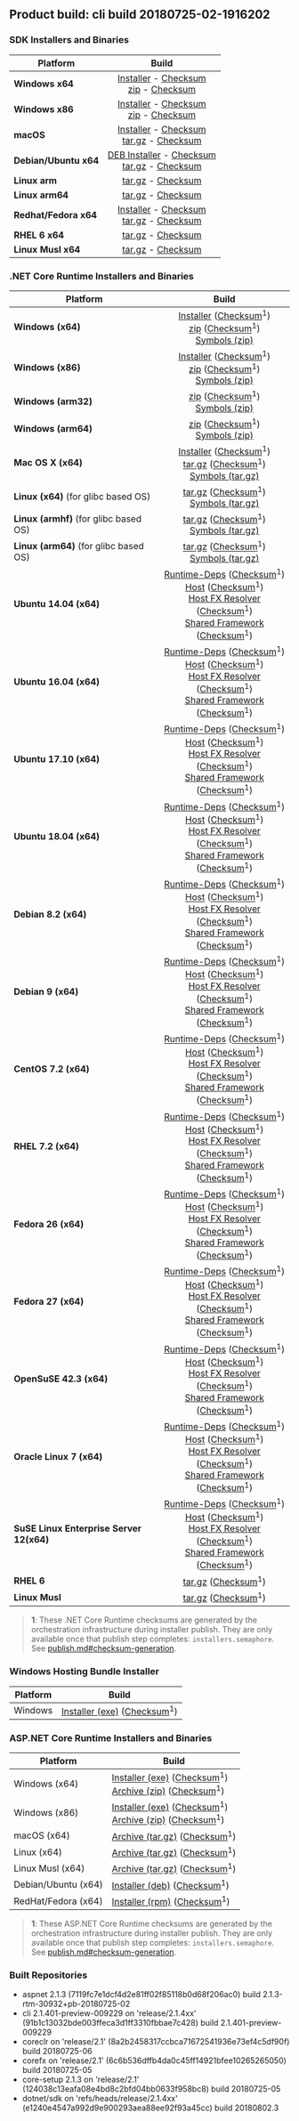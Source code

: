 ## Product build: cli build 20180725-02-1916202

### SDK Installers and Binaries

| Platform | Build |
| -------- | :-------------------------------------: |
| **Windows x64** | [Installer][sdk-win-x64-installer] - [Checksum][sdk-win-x64-installer-checksum]<br>[zip][sdk-win-x64-zip] - [Checksum][sdk-win-x64-zip-checksum] |
| **Windows x86** | [Installer][sdk-win-x86-installer] - [Checksum][sdk-win-x86-installer-checksum]<br>[zip][sdk-win-x86-zip] - [Checksum][sdk-win-x86-zip-checksum] |
| **macOS**       | [Installer][sdk-osx-installer] - [Checksum][sdk-osx-installer-checksum]<br>[tar.gz][sdk-osx-targz] - [Checksum][sdk-osx-targz-checksum] |
| **Debian/Ubuntu x64**   | [DEB Installer][sdk-linux-x64-DEB-installer] - [Checksum][sdk-linux-x64-DEB-installer-checksum]<br>[tar.gz][sdk-linux-x64-targz] - [Checksum][sdk-linux-x64-targz-checksum] |
| **Linux arm**   | [tar.gz][sdk-linux-arm-targz] - [Checksum][sdk-linux-arm-targz-checksum] |
| **Linux arm64**   | [tar.gz][sdk-linux-arm64-targz] - [Checksum][sdk-linux-arm64-targz-checksum] |
| **Redhat/Fedora x64**    | [Installer][sdk-rpm-x64-installer] - [Checksum][sdk-rpm-x64-installer-checksum]<br>[tar.gz][sdk-linux-x64-targz] - [Checksum][sdk-linux-x64-targz-checksum] |
| **RHEL 6 x64**      | [tar.gz][sdk-rhel-6-x64-targz] - [Checksum][sdk-rhel-6-x64-targz-checksum] |
| **Linux Musl x64**  | [tar.gz][sdk-musl-x64-targz] - [Checksum][sdk-musl-x64-targz-checksum] |

[sdk-win-x64-installer]: https://dotnetfeed.blob.core.windows.net/orchestrated-release-2-1/20180725-02/final/assets/Sdk/2.1.401-preview-009229/dotnet-sdk-2.1.401-win-x64.exe
[sdk-win-x64-installer-checksum]: https://dotnetfeed.blob.core.windows.net/orchestrated-release-2-1/20180725-02/final/assets/Sdk/2.1.401-preview-009229/dotnet-sdk-2.1.401-win-x64.exe.sha
[sdk-win-x64-zip]: https://dotnetfeed.blob.core.windows.net/orchestrated-release-2-1/20180725-02/final/assets/Sdk/2.1.401-preview-009229/dotnet-sdk-2.1.401-win-x64.zip
[sdk-win-x64-zip-checksum]: https://dotnetfeed.blob.core.windows.net/orchestrated-release-2-1/20180725-02/final/assets/Sdk/2.1.401-preview-009229/dotnet-sdk-2.1.401-win-x64.zip.sha

[sdk-win-x86-installer]: https://dotnetfeed.blob.core.windows.net/orchestrated-release-2-1/20180725-02/final/assets/Sdk/2.1.401-preview-009229/dotnet-sdk-2.1.401-win-x86.exe
[sdk-win-x86-installer-checksum]: https://dotnetfeed.blob.core.windows.net/orchestrated-release-2-1/20180725-02/final/assets/Sdk/2.1.401-preview-009229/dotnet-sdk-2.1.401-win-x86.exe.sha
[sdk-win-x86-zip]: https://dotnetfeed.blob.core.windows.net/orchestrated-release-2-1/20180725-02/final/assets/Sdk/2.1.401-preview-009229/dotnet-sdk-2.1.401-win-x86.zip
[sdk-win-x86-zip-checksum]: https://dotnetfeed.blob.core.windows.net/orchestrated-release-2-1/20180725-02/final/assets/Sdk/2.1.401-preview-009229/dotnet-sdk-2.1.401-win-x86.zip.sha

[sdk-osx-installer]: https://dotnetfeed.blob.core.windows.net/orchestrated-release-2-1/20180725-02/final/assets/Sdk/2.1.401-preview-009229/dotnet-sdk-2.1.401-osx-x64.pkg
[sdk-osx-installer-checksum]: https://dotnetfeed.blob.core.windows.net/orchestrated-release-2-1/20180725-02/final/assets/Sdk/2.1.401-preview-009229/dotnet-sdk-2.1.401-osx-x64.pkg.sha
[sdk-osx-targz]: https://dotnetfeed.blob.core.windows.net/orchestrated-release-2-1/20180725-02/final/assets/Sdk/2.1.401-preview-009229/dotnet-sdk-2.1.401-osx-x64.tar.gz
[sdk-osx-targz-checksum]: https://dotnetfeed.blob.core.windows.net/orchestrated-release-2-1/20180725-02/final/assets/Sdk/2.1.401-preview-009229/dotnet-sdk-2.1.401-osx-x64.tar.gz.sha

[sdk-linux-x64-targz]: https://dotnetfeed.blob.core.windows.net/orchestrated-release-2-1/20180725-02/final/assets/Sdk/2.1.401-preview-009229/dotnet-sdk-2.1.401-linux-x64.tar.gz
[sdk-linux-x64-targz-checksum]: https://dotnetfeed.blob.core.windows.net/orchestrated-release-2-1/20180725-02/final/assets/Sdk/2.1.401-preview-009229/dotnet-sdk-2.1.401-linux-x64.tar.gz.sha

[sdk-linux-arm-targz]: https://dotnetfeed.blob.core.windows.net/orchestrated-release-2-1/20180725-02/final/assets/Sdk/2.1.401-preview-009229/dotnet-sdk-2.1.401-linux-arm.tar.gz
[sdk-linux-arm-targz-checksum]: https://dotnetfeed.blob.core.windows.net/orchestrated-release-2-1/20180725-02/final/assets/Sdk/2.1.401-preview-009229/dotnet-sdk-2.1.401-linux-arm.tar.gz.sha

[sdk-linux-arm64-targz]: https://dotnetfeed.blob.core.windows.net/orchestrated-release-2-1/20180725-02/final/assets/Sdk/2.1.401-preview-009229/dotnet-sdk-2.1.401-linux-arm64.tar.gz
[sdk-linux-arm64-targz-checksum]: https://dotnetfeed.blob.core.windows.net/orchestrated-release-2-1/20180725-02/final/assets/Sdk/2.1.401-preview-009229/dotnet-sdk-2.1.401-linux-arm64.tar.gz.sha

[sdk-linux-x64-DEB-installer]: https://dotnetfeed.blob.core.windows.net/orchestrated-release-2-1/20180725-02/final/assets/Sdk/2.1.401-preview-009229/dotnet-sdk-2.1.401-x64.deb
[sdk-linux-x64-DEB-installer-checksum]: https://dotnetfeed.blob.core.windows.net/orchestrated-release-2-1/20180725-02/final/assets/Sdk/2.1.401-preview-009229/dotnet-sdk-2.1.401-x64.deb.sha

[sdk-rpm-x64-installer]: https://dotnetfeed.blob.core.windows.net/orchestrated-release-2-1/20180725-02/final/assets/Sdk/2.1.401-preview-009229/dotnet-sdk-2.1.401-x64.rpm
[sdk-rpm-x64-installer-checksum]: https://dotnetfeed.blob.core.windows.net/orchestrated-release-2-1/20180725-02/final/assets/Sdk/2.1.401-preview-009229/dotnet-sdk-2.1.401-x64.rpm.sha

[sdk-rhel-6-x64-targz]: https://dotnetfeed.blob.core.windows.net/orchestrated-release-2-1/20180725-02/final/assets/Sdk/2.1.401-preview-009229/dotnet-sdk-2.1.401-rhel.6-x64.tar.gz
[sdk-rhel-6-x64-targz-checksum]: https://dotnetfeed.blob.core.windows.net/orchestrated-release-2-1/20180725-02/final/assets/Sdk/2.1.401-preview-009229/dotnet-sdk-2.1.401-rhel.6-x64.tar.gz.sha

[sdk-musl-x64-targz]: https://dotnetfeed.blob.core.windows.net/orchestrated-release-2-1/20180725-02/final/assets/Sdk/2.1.401-preview-009229/dotnet-sdk-2.1.401-linux-musl-x64.tar.gz
[sdk-musl-x64-targz-checksum]: https://dotnetfeed.blob.core.windows.net/orchestrated-release-2-1/20180725-02/final/assets/Sdk/2.1.401-preview-009229/dotnet-sdk-2.1.401-linux-musl-x64.tar.gz.sha


### .NET Core Runtime Installers and Binaries

| Platform | Build |
|---------|:----------:|
| **Windows (x64)**                         | [Installer][win-x64-installer] ([Checksum][win-x64-installer-checksum]<sup>1</sup>)<br>[zip][win-x64-zip]   ([Checksum][win-x64-zip-checksum]<sup>1</sup>)<br>[Symbols (zip)][win-x64-symbols-zip]   |
| **Windows (x86)**                         | [Installer][win-x86-installer] ([Checksum][win-x86-installer-checksum]<sup>1</sup>)<br>[zip][win-x86-zip]   ([Checksum][win-x86-zip-checksum]<sup>1</sup>)<br>[Symbols (zip)][win-x86-symbols-zip]   |
| **Windows (arm32)**                       |                                                                                        [zip][win-arm-zip]   ([Checksum][win-arm-zip-checksum]<sup>1</sup>)<br>[Symbols (zip)][win-arm-symbols-zip]   |
| **Windows (arm64)**                       |                                                                                        [zip][win-arm64-zip] ([Checksum][win-arm64-zip-checksum]<sup>1</sup>)<br>[Symbols (zip)][win-arm64-symbols-zip] |
| **Mac OS X (x64)**                        | [Installer][osx-installer] ([Checksum][osx-installer-checksum]<sup>1</sup>)<br>[tar.gz][osx-targz]          ([Checksum][osx-targz-checksum]<sup>1</sup>)<br>[Symbols (tar.gz)][osx-symbols-targz]       |
| **Linux (x64)** (for glibc based OS)      |                                                                                        [tar.gz][linux-x64-targz] ([Checksum][linux-x64-targz-checksum]<sup>1</sup>)<br>[Symbols (tar.gz)][linux-x64-symbols-targz] |
| **Linux (armhf)** (for glibc based OS)    |                                                                                        [tar.gz][linux-arm-targz] ([Checksum][linux-arm-targz-checksum]<sup>1</sup>)<br>[Symbols (tar.gz)][linux-arm-symbols-targz] |
| **Linux (arm64)** (for glibc based OS)    |                                                                                        [tar.gz][linux-arm64-targz] ([Checksum][linux-arm64-targz-checksum]<sup>1</sup>)<br>[Symbols (tar.gz)][linux-arm64-symbols-targz] |
| **Ubuntu 14.04 (x64)**                    | [Runtime-Deps][ubuntu-14.04-runtime-deps] ([Checksum][ubuntu-14.04-runtime-deps-checksum]<sup>1</sup>)<br>[Host][deb-package-host] ([Checksum][deb-package-host-checksum]<sup>1</sup>)<br>[Host FX Resolver][deb-package-hostfxr] ([Checksum][deb-package-hostfxr-checksum]<sup>1</sup>)<br>[Shared Framework][deb-package-sharedfx] ([Checksum][deb-package-sharedfx-checksum]<sup>1</sup>)<br> |
| **Ubuntu 16.04 (x64)**                    | [Runtime-Deps][ubuntu-16.04-runtime-deps] ([Checksum][ubuntu-16.04-runtime-deps-checksum]<sup>1</sup>)<br>[Host][deb-package-host] ([Checksum][deb-package-host-checksum]<sup>1</sup>)<br>[Host FX Resolver][deb-package-hostfxr] ([Checksum][deb-package-hostfxr-checksum]<sup>1</sup>)<br>[Shared Framework][deb-package-sharedfx] ([Checksum][deb-package-sharedfx-checksum]<sup>1</sup>)<br> |
| **Ubuntu 17.10 (x64)**                    | [Runtime-Deps][ubuntu-17.10-runtime-deps] ([Checksum][ubuntu-17.10-runtime-deps-checksum]<sup>1</sup>)<br>[Host][deb-package-host] ([Checksum][deb-package-host-checksum]<sup>1</sup>)<br>[Host FX Resolver][deb-package-hostfxr] ([Checksum][deb-package-hostfxr-checksum]<sup>1</sup>)<br>[Shared Framework][deb-package-sharedfx] ([Checksum][deb-package-sharedfx-checksum]<sup>1</sup>)<br> |
| **Ubuntu 18.04 (x64)**                    | [Runtime-Deps][ubuntu-18.04-runtime-deps] ([Checksum][ubuntu-18.04-runtime-deps-checksum]<sup>1</sup>)<br>[Host][deb-package-host] ([Checksum][deb-package-host-checksum]<sup>1</sup>)<br>[Host FX Resolver][deb-package-hostfxr] ([Checksum][deb-package-hostfxr-checksum]<sup>1</sup>)<br>[Shared Framework][deb-package-sharedfx] ([Checksum][deb-package-sharedfx-checksum]<sup>1</sup>)<br> |
| **Debian 8.2 (x64)**                      | [Runtime-Deps][debian-8.2-runtime-deps]   ([Checksum][debian-8.2-runtime-deps-checksum]<sup>1</sup>)<br>[Host][deb-package-host] ([Checksum][deb-package-host-checksum]<sup>1</sup>)<br>[Host FX Resolver][deb-package-hostfxr] ([Checksum][deb-package-hostfxr-checksum]<sup>1</sup>)<br>[Shared Framework][deb-package-sharedfx] ([Checksum][deb-package-sharedfx-checksum]<sup>1</sup>)<br> |
| **Debian 9 (x64)**                        | [Runtime-Deps][debian-9-runtime-deps]     ([Checksum][debian-9-runtime-deps-checksum]<sup>1</sup>)<br>[Host][deb-package-host] ([Checksum][deb-package-host-checksum]<sup>1</sup>)<br>[Host FX Resolver][deb-package-hostfxr] ([Checksum][deb-package-hostfxr-checksum]<sup>1</sup>)<br>[Shared Framework][deb-package-sharedfx] ([Checksum][deb-package-sharedfx-checksum]<sup>1</sup>)<br> |
| **CentOS 7.2 (x64)**                      | [Runtime-Deps][centos-7-runtime-deps]      ([Checksum][centos-7-runtime-deps-checksum]<sup>1</sup>)<br>[Host][rpm-package-host] ([Checksum][rpm-package-host-checksum]<sup>1</sup>)<br>[Host FX Resolver][rpm-package-hostfxr]       ([Checksum][rpm-package-hostfxr-checksum]<sup>1</sup>)<br>[Shared Framework][rpm-package-sharedfx]       ([Checksum][rpm-package-sharedfx-checksum]<sup>1</sup>)<br> |
| **RHEL 7.2 (x64)**                        | [Runtime-Deps][rhel-7-runtime-deps]        ([Checksum][rhel-7-runtime-deps-checksum]<sup>1</sup>)<br>[Host][rpm-package-host] ([Checksum][rpm-package-host-checksum]<sup>1</sup>)<br>[Host FX Resolver][rpm-package-hostfxr]       ([Checksum][rpm-package-hostfxr-checksum]<sup>1</sup>)<br>[Shared Framework][rpm-package-sharedfx]       ([Checksum][rpm-package-sharedfx-checksum]<sup>1</sup>)<br> |
| **Fedora 26 (x64)**                       | [Runtime-Deps][fedora-26-runtime-deps]     ([Checksum][fedora-26-runtime-deps-checksum]<sup>1</sup>)<br>[Host][rpm-package-host] ([Checksum][rpm-package-host-checksum]<sup>1</sup>)<br>[Host FX Resolver][rpm-package-hostfxr]       ([Checksum][rpm-package-hostfxr-checksum]<sup>1</sup>)<br>[Shared Framework][rpm-package-sharedfx]       ([Checksum][rpm-package-sharedfx-checksum]<sup>1</sup>)<br> |
| **Fedora 27 (x64)**                       | [Runtime-Deps][fedora-27-runtime-deps]     ([Checksum][fedora-27-runtime-deps-checksum]<sup>1</sup>)<br>[Host][rpm-package-host] ([Checksum][rpm-package-host-checksum]<sup>1</sup>)<br>[Host FX Resolver][rpm-package-hostfxr]       ([Checksum][rpm-package-hostfxr-checksum]<sup>1</sup>)<br>[Shared Framework][rpm-package-sharedfx]       ([Checksum][rpm-package-sharedfx-checksum]<sup>1</sup>)<br> |
| **OpenSuSE 42.3 (x64)**                   | [Runtime-Deps][opensuse-42-runtime-deps]  ([Checksum][opensuse-42-runtime-deps-checksum]<sup>1</sup>)<br>[Host][rpm-package-host] ([Checksum][rpm-package-host-checksum]<sup>1</sup>)<br>[Host FX Resolver][rpm-package-hostfxr]       ([Checksum][rpm-package-hostfxr-checksum]<sup>1</sup>)<br>[Shared Framework][rpm-package-sharedfx]       ([Checksum][rpm-package-sharedfx-checksum]<sup>1</sup>)<br> |
| **Oracle Linux 7 (x64)**                  | [Runtime-Deps][oraclelinux-7-runtime-deps] ([Checksum][oraclelinux-7-runtime-deps-checksum]<sup>1</sup>)<br>[Host][rpm-package-host] ([Checksum][rpm-package-host-checksum]<sup>1</sup>)<br>[Host FX Resolver][rpm-package-hostfxr]       ([Checksum][rpm-package-hostfxr-checksum]<sup>1</sup>)<br>[Shared Framework][rpm-package-sharedfx]       ([Checksum][rpm-package-sharedfx-checksum]<sup>1</sup>)<br> |
| **SuSE Linux Enterprise Server 12(x64)**  | [Runtime-Deps][sles-12-runtime-deps] ([Checksum][sles-12-runtime-deps-checksum]<sup>1</sup>)<br>[Host][rpm-package-host] ([Checksum][rpm-package-host-checksum]<sup>1</sup>)<br>[Host FX Resolver][rpm-package-hostfxr]       ([Checksum][rpm-package-hostfxr-checksum]<sup>1</sup>)<br>[Shared Framework][rpm-package-sharedfx]       ([Checksum][rpm-package-sharedfx-checksum]<sup>1</sup>)<br> |
| **RHEL 6**                                |                                                                                        [tar.gz][rhel-6-targz]                    ([Checksum][rhel-6-targz-checksum]<sup>1</sup>)|
| **Linux Musl**                            |                                                                                        [tar.gz][musl-x64-targz]                ([Checksum][musl-x64-targz-checksum]<sup>1</sup>)|

[win-x64-installer]: https://dotnetfeed.blob.core.windows.net/orchestrated-release-2-1/20180725-02/final/assets/Runtime/2.1.3/dotnet-runtime-2.1.3-win-x64.exe
[win-x64-installer-checksum]: https://dotnetclichecksums.blob.core.windows.net/dotnet/Runtime/2.1.3/dotnet-runtime-2.1.3-win-x64.exe.sha512
[win-x64-zip]: https://dotnetfeed.blob.core.windows.net/orchestrated-release-2-1/20180725-02/final/assets/Runtime/2.1.3/dotnet-runtime-2.1.3-win-x64.zip
[win-x64-zip-checksum]: https://dotnetclichecksums.blob.core.windows.net/dotnet/Runtime/2.1.3/dotnet-runtime-2.1.3-win-x64.zip.sha512
[win-x64-symbols-zip]: https://dotnetfeed.blob.core.windows.net/orchestrated-release-2-1/20180725-02/final/assets/Runtime/2.1.3/dotnet-runtime-symbols-2.1.3-win-x64.zip

[win-x86-installer]: https://dotnetfeed.blob.core.windows.net/orchestrated-release-2-1/20180725-02/final/assets/Runtime/2.1.3/dotnet-runtime-2.1.3-win-x86.exe
[win-x86-installer-checksum]: https://dotnetclichecksums.blob.core.windows.net/dotnet/Runtime/2.1.3/dotnet-runtime-2.1.3-win-x86.exe.sha512
[win-x86-zip]: https://dotnetfeed.blob.core.windows.net/orchestrated-release-2-1/20180725-02/final/assets/Runtime/2.1.3/dotnet-runtime-2.1.3-win-x86.zip
[win-x86-zip-checksum]: https://dotnetclichecksums.blob.core.windows.net/dotnet/Runtime/2.1.3/dotnet-runtime-2.1.3-win-x86.zip.sha512
[win-x86-symbols-zip]: https://dotnetfeed.blob.core.windows.net/orchestrated-release-2-1/20180725-02/final/assets/Runtime/2.1.3/dotnet-runtime-symbols-2.1.3-win-x86.zip

[win-arm-zip]: https://dotnetfeed.blob.core.windows.net/orchestrated-release-2-1/20180725-02/final/assets/Runtime/2.1.3/dotnet-runtime-2.1.3-win-arm.zip
[win-arm-zip-checksum]: https://dotnetclichecksums.blob.core.windows.net/dotnet/Runtime/2.1.3/dotnet-runtime-2.1.3-win-arm.zip.sha512
[win-arm-symbols-zip]: https://dotnetfeed.blob.core.windows.net/orchestrated-release-2-1/20180725-02/final/assets/Runtime/2.1.3/dotnet-runtime-symbols-2.1.3-win-arm.zip

[win-arm64-zip]: https://dotnetfeed.blob.core.windows.net/orchestrated-release-2-1/20180725-02/final/assets/Runtime/2.1.3/dotnet-runtime-2.1.3-win-arm64.zip
[win-arm64-zip-checksum]: https://dotnetclichecksums.blob.core.windows.net/dotnet/Runtime/2.1.3/dotnet-runtime-2.1.3-win-arm64.zip.sha512
[win-arm64-symbols-zip]: https://dotnetfeed.blob.core.windows.net/orchestrated-release-2-1/20180725-02/final/assets/Runtime/2.1.3/dotnet-runtime-symbols-2.1.3-win-arm64.zip

[osx-installer]: https://dotnetfeed.blob.core.windows.net/orchestrated-release-2-1/20180725-02/final/assets/Runtime/2.1.3/dotnet-runtime-2.1.3-osx-x64.pkg
[osx-installer-checksum]: https://dotnetclichecksums.blob.core.windows.net/dotnet/Runtime/2.1.3/dotnet-runtime-2.1.3-osx-x64.pkg.sha512
[osx-targz]: https://dotnetfeed.blob.core.windows.net/orchestrated-release-2-1/20180725-02/final/assets/Runtime/2.1.3/dotnet-runtime-2.1.3-osx-x64.tar.gz
[osx-targz-checksum]: https://dotnetclichecksums.blob.core.windows.net/dotnet/Runtime/2.1.3/dotnet-runtime-2.1.3-osx-x64.tar.gz.sha512
[osx-symbols-targz]: https://dotnetfeed.blob.core.windows.net/orchestrated-release-2-1/20180725-02/final/assets/Runtime/2.1.3/dotnet-runtime-symbols-2.1.3-osx-x64.tar.gz

[linux-x64-targz]: https://dotnetfeed.blob.core.windows.net/orchestrated-release-2-1/20180725-02/final/assets/Runtime/2.1.3/dotnet-runtime-2.1.3-linux-x64.tar.gz
[linux-x64-targz-checksum]: https://dotnetclichecksums.blob.core.windows.net/dotnet/Runtime/2.1.3/dotnet-runtime-2.1.3-linux-x64.tar.gz.sha512
[linux-x64-symbols-targz]: https://dotnetfeed.blob.core.windows.net/orchestrated-release-2-1/20180725-02/final/assets/Runtime/2.1.3/dotnet-runtime-symbols-2.1.3-linux-x64.tar.gz
[linux-arm-targz]: https://dotnetfeed.blob.core.windows.net/orchestrated-release-2-1/20180725-02/final/assets/Runtime/2.1.3/dotnet-runtime-2.1.3-linux-arm.tar.gz
[linux-arm-targz-checksum]: https://dotnetclichecksums.blob.core.windows.net/dotnet/Runtime/2.1.3/dotnet-runtime-2.1.3-linux-arm.tar.gz.sha512
[linux-arm-symbols-targz]: https://dotnetfeed.blob.core.windows.net/orchestrated-release-2-1/20180725-02/final/assets/Runtime/2.1.3/dotnet-runtime-symbols-2.1.3-linux-arm.tar.gz
[linux-arm64-targz]: https://dotnetfeed.blob.core.windows.net/orchestrated-release-2-1/20180725-02/final/assets/Runtime/2.1.3/dotnet-runtime-2.1.3-linux-arm64.tar.gz
[linux-arm64-targz-checksum]: https://dotnetclichecksums.blob.core.windows.net/dotnet/Runtime/2.1.3/dotnet-runtime-2.1.3-linux-arm64.tar.gz.sha512
[linux-arm64-symbols-targz]: https://dotnetfeed.blob.core.windows.net/orchestrated-release-2-1/20180725-02/final/assets/Runtime/2.1.3/dotnet-runtime-symbols-2.1.3-linux-arm64.tar.gz

[ubuntu-14.04-runtime-deps]: https://dotnetfeed.blob.core.windows.net/orchestrated-release-2-1/20180725-02/final/assets/Runtime/2.1.3/dotnet-runtime-deps-2.1.3-ubuntu.14.04-x64.deb
[ubuntu-14.04-runtime-deps-checksum]: https://dotnetclichecksums.blob.core.windows.net/dotnet/Runtime/2.1.3/dotnet-runtime-deps-2.1.3-ubuntu.14.04-x64.deb.sha512

[ubuntu-16.04-runtime-deps]: https://dotnetfeed.blob.core.windows.net/orchestrated-release-2-1/20180725-02/final/assets/Runtime/2.1.3/dotnet-runtime-deps-2.1.3-ubuntu.16.04-x64.deb
[ubuntu-16.04-runtime-deps-checksum]: https://dotnetclichecksums.blob.core.windows.net/dotnet/Runtime/2.1.3/dotnet-runtime-deps-2.1.3-ubuntu.16.04-x64.deb.sha512

[ubuntu-17.10-runtime-deps]: https://dotnetfeed.blob.core.windows.net/orchestrated-release-2-1/20180725-02/final/assets/Runtime/2.1.3/dotnet-runtime-deps-2.1.3-ubuntu.17.10-x64.deb
[ubuntu-17.10-runtime-deps-checksum]: https://dotnetclichecksums.blob.core.windows.net/dotnet/Runtime/2.1.3/dotnet-runtime-deps-2.1.3-ubuntu.17.10-x64.deb.sha512

[ubuntu-18.04-runtime-deps]: https://dotnetfeed.blob.core.windows.net/orchestrated-release-2-1/20180725-02/final/assets/Runtime/2.1.3/dotnet-runtime-deps-2.1.3-ubuntu.18.04-x64.deb
[ubuntu-18.04-runtime-deps-checksum]: https://dotnetclichecksums.blob.core.windows.net/dotnet/Runtime/2.1.3/dotnet-runtime-deps-2.1.3-ubuntu.18.04-x64.deb.sha512

[debian-8.2-runtime-deps]: https://dotnetfeed.blob.core.windows.net/orchestrated-release-2-1/20180725-02/final/assets/Runtime/2.1.3/dotnet-runtime-deps-2.1.3-debian.8-x64.deb
[debian-8.2-runtime-deps-checksum]: https://dotnetclichecksums.blob.core.windows.net/dotnet/Runtime/2.1.3/dotnet-runtime-deps-2.1.3-debian.8-x64.deb.sha512

[debian-9-runtime-deps]: https://dotnetfeed.blob.core.windows.net/orchestrated-release-2-1/20180725-02/final/assets/Runtime/2.1.3/dotnet-runtime-deps-2.1.3-debian.9-x64.deb
[debian-9-runtime-deps-checksum]: https://dotnetclichecksums.blob.core.windows.net/dotnet/Runtime/2.1.3/dotnet-runtime-deps-2.1.3-debian.9-x64.deb.sha512

[centos-7-runtime-deps]: https://dotnetfeed.blob.core.windows.net/orchestrated-release-2-1/20180725-02/final/assets/Runtime/2.1.3/dotnet-runtime-deps-2.1.3-centos.7-x64.rpm
[centos-7-runtime-deps-checksum]: https://dotnetclichecksums.blob.core.windows.net/dotnet/Runtime/2.1.3/dotnet-runtime-deps-2.1.3-centos.7-x64.rpm.sha512

[rhel-7-runtime-deps]: https://dotnetfeed.blob.core.windows.net/orchestrated-release-2-1/20180725-02/final/assets/Runtime/2.1.3/dotnet-runtime-deps-2.1.3-rhel.7-x64.rpm
[rhel-7-runtime-deps-checksum]: https://dotnetclichecksums.blob.core.windows.net/dotnet/Runtime/2.1.3/dotnet-runtime-deps-2.1.3-rhel.7-x64.rpm.sha512

[fedora-26-runtime-deps]: https://dotnetfeed.blob.core.windows.net/orchestrated-release-2-1/20180725-02/final/assets/Runtime/2.1.3/dotnet-runtime-deps-2.1.3-fedora.26-x64.rpm
[fedora-26-runtime-deps-checksum]: https://dotnetclichecksums.blob.core.windows.net/dotnet/Runtime/2.1.3/dotnet-runtime-deps-2.1.3-fedora.26-x64.rpm.sha512

[fedora-27-runtime-deps]: https://dotnetfeed.blob.core.windows.net/orchestrated-release-2-1/20180725-02/final/assets/Runtime/2.1.3/dotnet-runtime-deps-2.1.3-fedora.27-x64.rpm
[fedora-27-runtime-deps-checksum]: https://dotnetclichecksums.blob.core.windows.net/dotnet/Runtime/2.1.3/dotnet-runtime-deps-2.1.3-fedora.27-x64.rpm.sha512

[opensuse-42-runtime-deps]: https://dotnetfeed.blob.core.windows.net/orchestrated-release-2-1/20180725-02/final/assets/Runtime/2.1.3/dotnet-runtime-deps-2.1.3-opensuse.42-x64.rpm
[opensuse-42-runtime-deps-checksum]: https://dotnetclichecksums.blob.core.windows.net/dotnet/Runtime/2.1.3/dotnet-runtime-deps-2.1.3-opensuse.42-x64.rpm.sha512

[oraclelinux-7-runtime-deps]: https://dotnetfeed.blob.core.windows.net/orchestrated-release-2-1/20180725-02/final/assets/Runtime/2.1.3/dotnet-runtime-deps-2.1.3-oraclelinux.7-x64.rpm
[oraclelinux-7-runtime-deps-checksum]: https://dotnetclichecksums.blob.core.windows.net/dotnet/Runtime/2.1.3/dotnet-runtime-deps-2.1.3-oraclelinux.7-x64.rpm.sha512

[sles-12-runtime-deps]: https://dotnetfeed.blob.core.windows.net/orchestrated-release-2-1/20180725-02/final/assets/Runtime/2.1.3/dotnet-runtime-deps-2.1.3-sles.12-x64.rpm
[sles-12-runtime-deps-checksum]: https://dotnetclichecksums.blob.core.windows.net/dotnet/Runtime/2.1.3/dotnet-runtime-deps-2.1.3-sles.12-x64.rpm.sha512

[deb-package-host]: https://dotnetfeed.blob.core.windows.net/orchestrated-release-2-1/20180725-02/final/assets/Runtime/2.1.3/dotnet-host-2.1.3-x64.deb
[deb-package-host-checksum]: https://dotnetclichecksums.blob.core.windows.net/dotnet/Runtime/2.1.3/dotnet-host-2.1.3-x64.deb.sha512
[deb-package-hostfxr]: https://dotnetfeed.blob.core.windows.net/orchestrated-release-2-1/20180725-02/final/assets/Runtime/2.1.3/dotnet-hostfxr-2.1.3-x64.deb
[deb-package-hostfxr-checksum]: https://dotnetclichecksums.blob.core.windows.net/dotnet/Runtime/2.1.3/dotnet-hostfxr-2.1.3-x64.deb.sha512
[deb-package-sharedfx]: https://dotnetfeed.blob.core.windows.net/orchestrated-release-2-1/20180725-02/final/assets/Runtime/2.1.3/dotnet-runtime-2.1.3-x64.deb
[deb-package-sharedfx-checksum]: https://dotnetclichecksums.blob.core.windows.net/dotnet/Runtime/2.1.3/dotnet-runtime-2.1.3-x64.deb.sha512

[rpm-package-host]: https://dotnetfeed.blob.core.windows.net/orchestrated-release-2-1/20180725-02/final/assets/Runtime/2.1.3/dotnet-host-2.1.3-x64.rpm
[rpm-package-host-checksum]: https://dotnetclichecksums.blob.core.windows.net/dotnet/Runtime/2.1.3/dotnet-host-2.1.3-x64.rpm.sha512
[rpm-package-hostfxr]: https://dotnetfeed.blob.core.windows.net/orchestrated-release-2-1/20180725-02/final/assets/Runtime/2.1.3/dotnet-hostfxr-2.1.3-x64.rpm
[rpm-package-hostfxr-checksum]: https://dotnetclichecksums.blob.core.windows.net/dotnet/Runtime/2.1.3/dotnet-hostfxr-2.1.3-x64.rpm.sha512
[rpm-package-sharedfx]: https://dotnetfeed.blob.core.windows.net/orchestrated-release-2-1/20180725-02/final/assets/Runtime/2.1.3/dotnet-runtime-2.1.3-x64.rpm
[rpm-package-sharedfx-checksum]: https://dotnetclichecksums.blob.core.windows.net/dotnet/Runtime/2.1.3/dotnet-runtime-2.1.3-x64.rpm.sha512

[rhel-6-targz]: https://dotnetfeed.blob.core.windows.net/orchestrated-release-2-1/20180725-02/final/assets/Runtime/2.1.3/dotnet-runtime-2.1.3-rhel.6-x64.tar.gz
[rhel-6-targz-checksum]: https://dotnetclichecksums.blob.core.windows.net/dotnet/Runtime/2.1.3/dotnet-runtime-2.1.3-rhel.6-x64.tar.gz.sha512

[musl-x64-targz]: https://dotnetfeed.blob.core.windows.net/orchestrated-release-2-1/20180725-02/final/assets/Runtime/2.1.3/dotnet-runtime-2.1.3-linux-musl-x64.tar.gz
[musl-x64-targz-checksum]: https://dotnetclichecksums.blob.core.windows.net/dotnet/Runtime/2.1.3/dotnet-runtime-2.1.3-linux-musl-x64.tar.gz.sha512

> **1**: These .NET Core Runtime checksums are generated by the orchestration infrastructure during installer publish. They are only available once that publish step completes: `installers.semaphore`. See [publish.md#checksum-generation](https://github.com/dotnet/core-eng/blob/master/Documentation/Orchestrated-Build/Api/publish.md#checksum-generation).


### Windows Hosting Bundle Installer

Platform              | Build
----------------------|---------------------
Windows               | [Installer (exe)][dotnet-hosting-win-exe] ([Checksum][dotnet-hosting-win-exe-checksum]<sup>1</sup>)

[dotnet-hosting-win-exe]: https://dotnetfeed.blob.core.windows.net/orchestrated-release-2-1/20180725-02/final/assets/aspnetcore/Runtime/2.1.3/dotnet-hosting-2.1.3-win.exe
[dotnet-hosting-win-exe-checksum]: https://dotnetclichecksums.blob.core.windows.net/dotnet/aspnetcore/Runtime/2.1.3/dotnet-hosting-2.1.3-win.exe.sha512


### ASP.NET Core Runtime Installers and Binaries

Platform              | Build
----------------------|---------------------
Windows (x64)         | [Installer (exe)][aspnetcore-win-x64-exe] ([Checksum][aspnetcore-win-x64-exe-checksum]<sup>1</sup>)<br>[Archive (zip)][aspnetcore-win-x64-zip] ([Checksum][aspnetcore-win-x64-zip-checksum]<sup>1</sup>)
Windows (x86)         | [Installer (exe)][aspnetcore-win-x86-exe] ([Checksum][aspnetcore-win-x86-exe-checksum]<sup>1</sup>)<br>[Archive (zip)][aspnetcore-win-x86-zip] ([Checksum][aspnetcore-win-x86-zip-checksum]<sup>1</sup>)
macOS (x64)           | [Archive (tar.gz)][aspnetcore-osx-x64-tar] ([Checksum][aspnetcore-osx-x64-tar-checksum]<sup>1</sup>)
Linux (x64)           | [Archive (tar.gz)][aspnetcore-linux-x64-tar] ([Checksum][aspnetcore-linux-x64-tar-checksum]<sup>1</sup>)
Linux Musl (x64)      | [Archive (tar.gz)][aspnetcore-linux-musl-x64-tar] ([Checksum][aspnetcore-linux-musl-x64-tar-checksum]<sup>1</sup>)
Debian/Ubuntu (x64)   | [Installer (deb)][aspnetcore-debian-x64-deb] ([Checksum][aspnetcore-debian-x64-deb-checksum]<sup>1</sup>)
RedHat/Fedora (x64)   | [Installer (rpm)][aspnetcore-redhat-x64-rpm] ([Checksum][aspnetcore-redhat-x64-rpm-checksum]<sup>1</sup>)

[aspnetcore-win-x64-zip]: https://dotnetfeed.blob.core.windows.net/orchestrated-release-2-1/20180725-02/final/assets/aspnetcore/Runtime/2.1.3/aspnetcore-runtime-2.1.3-win-x64.zip
[aspnetcore-win-x64-zip-checksum]: https://dotnetclichecksums.blob.core.windows.net/dotnet/aspnetcore/Runtime/2.1.3/aspnetcore-runtime-2.1.3-win-x64.zip.sha512
[aspnetcore-win-x64-exe]: https://dotnetfeed.blob.core.windows.net/orchestrated-release-2-1/20180725-02/final/assets/aspnetcore/Runtime/2.1.3/aspnetcore-runtime-2.1.3-win-x64.exe
[aspnetcore-win-x64-exe-checksum]: https://dotnetclichecksums.blob.core.windows.net/dotnet/aspnetcore/Runtime/2.1.3/aspnetcore-runtime-2.1.3-win-x64.exe.sha512

[aspnetcore-win-x86-zip]: https://dotnetfeed.blob.core.windows.net/orchestrated-release-2-1/20180725-02/final/assets/aspnetcore/Runtime/2.1.3/aspnetcore-runtime-2.1.3-win-x86.zip
[aspnetcore-win-x86-zip-checksum]: https://dotnetclichecksums.blob.core.windows.net/dotnet/aspnetcore/Runtime/2.1.3/aspnetcore-runtime-2.1.3-win-x86.zip.sha512
[aspnetcore-win-x86-exe]: https://dotnetfeed.blob.core.windows.net/orchestrated-release-2-1/20180725-02/final/assets/aspnetcore/Runtime/2.1.3/aspnetcore-runtime-2.1.3-win-x86.exe
[aspnetcore-win-x86-exe-checksum]: https://dotnetclichecksums.blob.core.windows.net/dotnet/aspnetcore/Runtime/2.1.3/aspnetcore-runtime-2.1.3-win-x86.exe.sha512

[aspnetcore-linux-x64-tar]: https://dotnetfeed.blob.core.windows.net/orchestrated-release-2-1/20180725-02/final/assets/aspnetcore/Runtime/2.1.3/aspnetcore-runtime-2.1.3-linux-x64.tar.gz
[aspnetcore-linux-x64-tar-checksum]: https://dotnetclichecksums.blob.core.windows.net/dotnet/aspnetcore/Runtime/2.1.3/aspnetcore-runtime-2.1.3-linux-x64.tar.gz.sha512

[aspnetcore-linux-musl-x64-tar]: https://dotnetfeed.blob.core.windows.net/orchestrated-release-2-1/20180725-02/final/assets/aspnetcore/Runtime/2.1.3/aspnetcore-runtime-2.1.3-linux-musl-x64.tar.gz
[aspnetcore-linux-musl-x64-tar-checksum]: https://dotnetclichecksums.blob.core.windows.net/dotnet/aspnetcore/Runtime/2.1.3/aspnetcore-runtime-2.1.3-linux-musl-x64.tar.gz.sha512

[aspnetcore-osx-x64-tar]: https://dotnetfeed.blob.core.windows.net/orchestrated-release-2-1/20180725-02/final/assets/aspnetcore/Runtime/2.1.3/aspnetcore-runtime-2.1.3-osx-x64.tar.gz
[aspnetcore-osx-x64-tar-checksum]: https://dotnetclichecksums.blob.core.windows.net/dotnet/aspnetcore/Runtime/2.1.3/aspnetcore-runtime-2.1.3-osx-x64.tar.gz.sha512

[aspnetcore-debian-x64-deb]: https://dotnetfeed.blob.core.windows.net/orchestrated-release-2-1/20180725-02/final/assets/aspnetcore/Runtime/2.1.3/aspnetcore-runtime-2.1.3-x64.deb
[aspnetcore-debian-x64-deb-checksum]: https://dotnetclichecksums.blob.core.windows.net/dotnet/aspnetcore/Runtime/2.1.3/aspnetcore-runtime-2.1.3-x64.deb.sha512

[aspnetcore-redhat-x64-rpm]: https://dotnetfeed.blob.core.windows.net/orchestrated-release-2-1/20180725-02/final/assets/aspnetcore/Runtime/2.1.3/aspnetcore-runtime-2.1.3-x64.rpm
[aspnetcore-redhat-x64-rpm-checksum]: https://dotnetclichecksums.blob.core.windows.net/dotnet/aspnetcore/Runtime/2.1.3/aspnetcore-runtime-2.1.3-x64.rpm.sha512

> **1**: These ASP.NET Core Runtime checksums are generated by the orchestration infrastructure during installer publish. They are only available once that publish step completes: `installers.semaphore`. See [publish.md#checksum-generation](https://github.com/dotnet/core-eng/blob/master/Documentation/Orchestrated-Build/Api/publish.md#checksum-generation).


### Built Repositories
 * aspnet 2.1.3 (7119fc7e1dcf4d2e81ff02f85118b0d68f206ac0) build 2.1.3-rtm-30932+pb-20180725-02
 * cli 2.1.401-preview-009229 on 'release/2.1.4xx' (91b1c13032bde003ffeca3d1ff3310fbbae7c428) build 2.1.401-preview-009229
 * coreclr on 'release/2.1' (8a2b2458317ccbca71672541936e73ef4c5df90f) build 20180725-06
 * corefx on 'release/2.1' (6c6b536dffb4da0c45ff14921bfee10265265050) build 20180725-05
 * core-setup 2.1.3 on 'release/2.1' (124038c13eafa08e4bd8c2bfd04bb0633f958bc8) build 20180725-05
 * dotnet/sdk on 'refs/heads/release/2.1.4xx' (e1240e4547a992d9e900293aea88ee92f93a45cc) build 20180802.3
